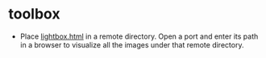 # toolbox

- Place [lightbox.html](https://github.com/yenchenlin/toolbox/blob/main/lightbox.html) in a remote directory. Open a port and enter its path in a browser to visualize all the images under that remote directory.
